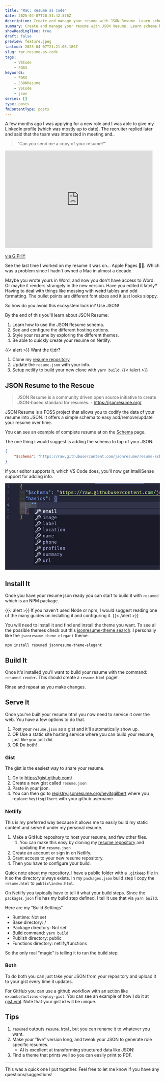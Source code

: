 ```yaml
---
title: "RaC: Resume as Code"
date: 2025-04-07T20:51:42.576Z
description: Create and manage your resume with JSON Resume. Learn schema basics, hosting, themes, and deployment for easy, professional updates.
summary: Create and manage your resume with JSON Resume. Learn schema basics, hosting, themes, and deployment for easy, professional updates.
showReadingTime: true
draft: false
preview: feature.jpeg
lastmod: 2025-04-07T21:21:05.186Z
slug: rac-resume-as-code
tags:
    - VSCode
    - FOSS
keywords:
    - FOSS
    - JSONResume
    - VSCode
    - json
series: []
type: posts
fmContentType: posts
---
```


A few months ago I was applying for a new role and I was able to give my
LinkedIn profile (which was mostly up to date). The recruiter replied later and
said that the team was interested in meeting and..

> "Can you send me a copy of your resume?"

<iframe src="https://giphy.com/embed/QajHhLKW3VRcs" width="480" height="317"
style="" frameBorder="0" class="giphy-embed" allowFullScreen></iframe><p><a
href="https://giphy.com/gifs/QajHhLKW3VRcs">via GIPHY</a></p>

See the last time I worked on my resume it was on...  Apple
Pages :man_facepalming:. Which was a problem since I hadn't owned a Mac in almost a decade.

Maybe you wrote yours in Word, and now you don't have access to Word. Or maybe
it renders strangely in the new version. Have you edited it lately? Having to
deal with things like messing with weird tables and odd formatting. The bullet
points are different font sizes and it just looks sloppy.

So how do you avoid this ecosystem lock in? Use JSON!

By the end of this you'll learn about JSON Resume:

1. Learn how to use the JSON Resume schema.
2. See and configure the different hosting options.
3. Style your resume by exploring the different themes.
4. Be able to quickly create your resume on Netlify.

{{< alert >}}
Want the tl;dr?

1. Clone my [resume repository](https://github.com/HeyItsGilbert/resume)
2. Update the `resume.json` with your info.
3. Setup netlify to build your new clone with `yarn build`.
{{< /alert >}}

## JSON Resume to the Rescue

> JSON Resume is a community driven open source initiative to create JSON-based standard for resumes. - <https://jsonresume.org/>

JSON Resume is a FOSS project that allows you to codify the data of your resume
into JSON. It offers a simple schema to easy add/remove/update your resume over
time.

You can see an example of complete resume at on the
[Schema](https://jsonresume.org/schema) page.

The one thing i would suggest is adding the schema to top of your JSON:

```json
{
    "$schema": "https://raw.githubusercontent.com/jsonresume/resume-schema/v1.0.0/schema.json",
}
```

If your editor supports it, which VS Code does, you'll now get IntelliSense support for adding info.

![IntelliSense Example of Basics Options](image.png)

## Install It

Once you have your resume json ready you can start to build it with `resumed` which is an NPM package.

{{< alert >}}
If you haven't used Node or npm, I would suggest reading one of the many guides on installing it and configuring it.
{{< /alert >}}

You will need to install it and find and install the theme you want. To see all
the possible themes check out this
[jsonresume-theme search](https://www.npmjs.com/search?q=jsonresume-theme). I personally like the `jsonresume-theme-elegant` theme.

```shell
npm install resumed jsonresume-theme-elegant
```

## Build It

Once it's installed you'll want to build your resume with the command: `resumed render`. This should create a `resume.html` page!

Rinse and repeat as you make changes.

## Serve It

Once you've built your resume html you now need to service it over the web. You
have a few options to do that.

1. Post your `resume.json` as a gist and it'll automatically show up.
2. OR Use a static site hosting service where you can build your resume, just like you just did.
3. OR Do both!

### Gist

The gist is the easiest way to share your resume.

1. Go to <https://gist.github.com/>
2. Create a new gist called `resume.json`
3. Paste in your json.
4. You can then go to [registry.jsonresume.org/heyitsgilbert](https://registry.jsonresume.org/thomasdavis) where you replace `heyitsgilbert` with your github username.

### Netlify

This is my preferred way because it allows me to easily build my static content and serve it under my personal resume.

1. Make a GitHub repository to host your resume, and few other files.
   1. You can make this easy by cloning my
      [resume repository](https://github.com/HeyItsGilbert/resume) and updating
      the `resume.json`
2. Create an account or sign in on Netlify.
3. Grant access to your new resume repository.
4. Then you have to configure your build.

Quick note about my repository. I have a public folder with a `.gitkeep` file in
it so the directory always exists. In my `packages.json` build step I copy the `resume.html` to
`public\index.html`.

On Netlify you typically have to tell it what your build steps. Since the `packages.json` file has my build step defined, I tell it use that via `yarn build`.

Here are my "Build Settings"

- Runtime: Not set
- Base directory: /
- Package directory: Not set
- Build command: `yarn build`
- Publish directory: public
- Functions directory: netlify/functions

So the only real "magic" is telling it to run the build step.

### Both

To do both you can just take your JSON from your repository and upload it to your gist every time it updates.

For GitHub you can use a github workflow with an action like `exuanbo/actions-deploy-gist`. You can see an example of how I do it at [gist.yml](https://github.com/HeyItsGilbert/resume/blob/main/.github/workflows/gist.yml). Note that your gist id will be unique.

## Tips

1. `resumed` outputs `resume.html`, but you can rename it to whatever you want.
2. Make your "live" version long, and tweak your JSON to generate role specific
   resumes.
   - AI is excellent at transforming structured data like JSON!
3. Find a theme that prints well so you can easily print to PDF.

---

This was a quick one I put together. Feel free to let me know if you have any questions/suggestions!
